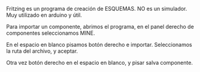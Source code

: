 Fritzing es un programa de creación de ESQUEMAS. NO es un simulador. Muy utilizado en arduino y útil.

Para importar un componente, abrimos el programa, en el panel derecho de componentes seleccionamos MINE. 

En el espacio en blanco pisamos botón derecho e importar. Seleccionamos la ruta del archivo, y aceptar.

Otra vez botón derecho en el espacio en blanco, y pisar salva componente.
